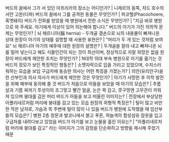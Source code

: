 버드의 꿈에서 그가 서 있던 아프리카의 장소는 어디인가?	| 니제르의 동쪽, 차드 호수의 서안 고원(디파)
버드의 꿈에서 그를 공격한 동물은 무엇인가?	| 파코헬(Phacochoere, 혹멧돼지)
버드가 전화를 받았을 때 병원에서 전한 소식은 무엇인가?	| "지금 바로 병원으로 와 주세요. 아기에게 이상이 있어 의논해야 합니다."
버드의 아기가 가진 의학적 문제는 무엇인가?	| 뇌 헤르니아(腦 hernia) - 두개골 결손으로 뇌의 내용물이 빠져나온 상태
원장이 아기의 상태를 설명할 때 사용한 표현은?	| "머리가 두 개 있는 것처럼 보여요"
뇌 헤르니아 아기의 예후에 대한 원장의 설명은?	| 두개골을 잘라 내고 빠져나온 뇌를 밀어 넣는다고 해도 식물인간이 되는 것이 최선이며, 정상적으로 자랄 희망은 없음
원장이 버드에게 제안한 조치는 무엇인가?	| N대학 의대 부속 병원으로 아기를 옮기는 것
버드의 장모가 보인 특징적인 행동은?	| 소맷자락으로 입을 가리고 있었으며, 수치스러워하는 모습을 보임
구급차에 동승한 의사는 어떤 특징을 가졌는가?	| 의안(유리안구)을 한 산부인과 의사
의사가 버드에게 제안한 것은 무엇인가?	| 아기가 사망한 후 의학 발전을 위해 해부에 동의해 줄 것
버드가 처음으로 아들을 보았을 때 아기의 모습은?	| 주름살과 기름 찌꺼기 투성이의 조그맣고 빨간 얼굴, 눈은 꽉 감고, 콧구멍엔 고무관이 끼워져 있으며 붕대를 감은 머리
버드가 아들을 보고 떠올린 이미지는?	| 전장에서 부상당한 아폴리네르처럼 머리에 붕대를 감고 있는 모습
원장의 외형적 특징은?	| 털이 많고 비만한 작은 남자로, 가슴과 목 주변에 털이 많이 나 있음
버드가 병원에 도착했을 때 임산부들의 모습은?	| 병원 2층 창문과 발코니에서 붉고 푸른, 하늘색의 합성섬유 잠옷을 입고 구급차를 내려다보고 있었음
버드가 아기를 보고 눈물을 흘린 이유는?	| "아폴리네르처럼 머리에 붕대를 감고" 라는 이미지가 그의 감정을 단순화하고 방향을 제시해 주었기 때문